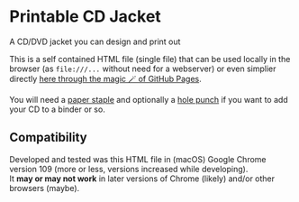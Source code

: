 # Printable CD Jacket
A CD/DVD jacket you can design and print out

This is a self contained HTML file (single file) that can be used locally in the browser (as `file:///...` without need for a webserver) or even simplier directly [here through the magic 🪄 of GitHub Pages](https://baxerus.github.io/Printable_CD_Jacket/).

You will need a [paper staple](https://en.wikipedia.org/wiki/Staple_(fastener)#Paper_staples) and optionally a [hole punch](https://en.wikipedia.org/wiki/Hole_punch#ISO_838) if you want to add your CD to a binder or so.

## Compatibility
Developed and tested was this HTML file in (macOS) Google Chrome version 109 (more or less, versions increased while developing).  
It **may or may not work** in later versions of Chrome (likely) and/or other browsers (maybe).
